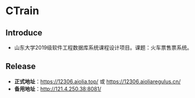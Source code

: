 # CTrain

## Introduce

* 山东大学2019级软件工程数据库系统课程设计项目。课题：火车票售票系统。

## Release

* **正式地址**：https://12306.aiolia.top/ 或 https://12306.aioliaregulus.cn/
* **备用地址**：http://121.4.250.38:8081/
